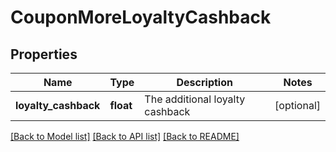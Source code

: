 # CouponMoreLoyaltyCashback

## Properties
Name | Type | Description | Notes
------------ | ------------- | ------------- | -------------
**loyalty_cashback** | **float** | The additional loyalty cashback | [optional] 

[[Back to Model list]](../README.md#documentation-for-models) [[Back to API list]](../README.md#documentation-for-api-endpoints) [[Back to README]](../README.md)


